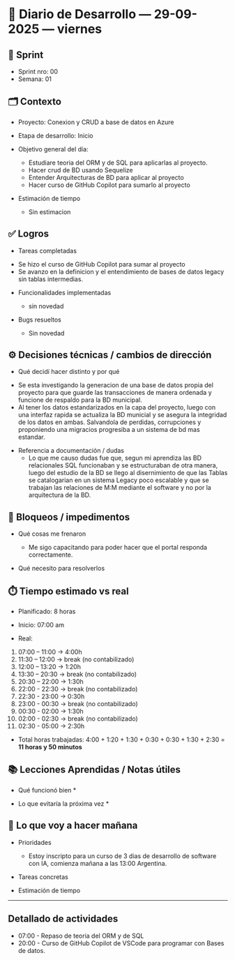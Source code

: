 # 📓 Diario de Desarrollo — 29-09-2025 — viernes
## 🏃 Sprint
- Sprint nro: 00
- Semana: 01

## 🗂️ Contexto
- Proyecto: Conexion y CRUD a base de datos en Azure 
- Etapa de desarrollo: Inicio
- Objetivo general del día: 
  * Estudiare teoria del ORM y de SQL para aplicarlas al proyecto. 
  * Hacer crud de BD usando Sequelize
  * Entender Arquitecturas de BD para aplicar al proyecto
  * Hacer curso de GitHub Copilot para sumarlo al proyecto


- Estimación de tiempo
  * Sin estimacion


## ✅ Logros
- Tareas completadas 
 * Se hizo el curso de GitHub Copilot para sumar al proyecto
 * Se avanzo en la definicion y el entendimiento de bases de datos legacy sin tablas intermedias.

- Funcionalidades implementadas
  * sin novedad

- Bugs resueltos
  * Sin novedad

## ⚙️ Decisiones técnicas / cambios de dirección
- Qué decidí hacer distinto y por qué
 * Se esta investigando la generacion de una base de datos propia del proyecto para que guarde las transacciones de manera ordenada y funcione de respaldo para la BD municipal.
 * Al tener los datos estandarizados en la capa del proyecto, luego con una interfaz rapida se actualiza la BD municial y se asegura la integridad de los datos en ambas. Salvandola de perdidas, corrupciones y proponiendo una migracios progresiba a un sistema de bd mas estandar.

- Referencia a documentación / dudas
  * Lo que me causo dudas fue que, segun mi aprendiza las BD relacionales SQL funcionaban y se estructuraban de otra manera, luego del estudio de la BD se llego al disernimiento de que las Tablas se catalogarian en un sistema Legacy poco escalable y que se trabajan las relaciones de M:M mediante el software y no por la arquitectura de la BD.

## 🚧 Bloqueos / impedimentos
- Qué cosas me frenaron
  * Me sigo capacitando para poder hacer que el portal responda correctamente.

- Qué necesito para resolverlos


## ⏱️ Tiempo estimado vs real

 - Planificado: 8 horas

 - Inicio: 07:00 am

 - Real:

  1. 07:00 – 11:00 → 4:00h
  2. 11:30 – 12:00 → break (no contabilizado)
  3. 12:00 – 13:20 → 1:20h
  3. 13:30 – 20:30 → break (no contabilizado)
  3. 20:30 – 22:00 → 1:30h
  4. 22:00 - 22:30 → break (no contabilizado)
  5. 22:30 - 23:00 → 0:30h
  6. 23:00 - 00:30 → break (no contabilizado)
  7. 00:30 - 02:00 → 1:30h
  8. 02:00 - 02:30 → break (no contabilizado)
  7. 02:30 - 05:00 → 2:30h


 - Total horas trabajadas: 4:00 + 1:20 + 1:30 + 0:30 + 0:30 + 1:30 + 2:30  = **11 horas y 50 minutos**

## 📚 Lecciones Aprendidas / Notas útiles
- Qué funcionó bien
  * 

- Lo que evitaría la próxima vez
  * 

## 🔮 Lo que voy a hacer mañana
- Prioridades
  * Estoy inscripto para un curso de 3 dias de desarrollo de software con IA, comienza mañana a las 13:00 Argentina.

- Tareas concretas

- Estimación de tiempo

---

## Detallado de actividades

 - 07:00 - Repaso de teoria del ORM y de SQL
 - 20:00 - Curso de GitHub Copilot de VSCode para programar con Bases de datos.